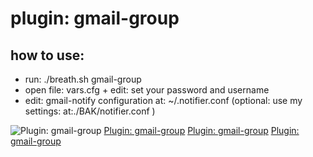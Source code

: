 plugin: gmail-group
=
how to use:
---
- run: ./breath.sh gmail-group
- open file: vars.cfg + edit: set your password and username
- edit: gmail-notify configuration at: ~/.notifier.conf (optional: use my settings: at:./BAK/notifier.conf )





![Plugin: gmail-group](https://raw2.github.com/brownman/do_for_others_first/develop/presentations/plugins/gmail-group/plugin-gmail-group-1.gif)
[Plugin: gmail-group](https://raw2.github.com/brownman/do_for_others_first/develop/presentations/plugins/gmail-group/plugin-gmail-group-0.gif)
[Plugin: gmail-group](https://raw2.github.com/brownman/do_for_others_first/develop/presentations/plugins/gmail-group/plugin-gmail-group-2.gif)
[Plugin: gmail-group](https://raw2.github.com/brownman/do_for_others_first/develop/presentations/plugins/gmail-group/plugin-gmail-group-3.gif)
